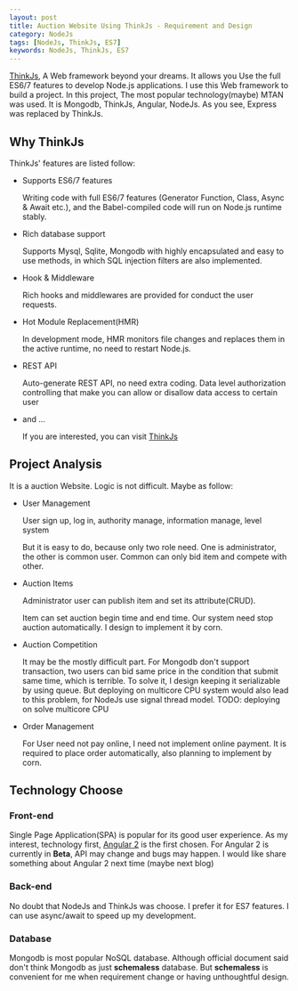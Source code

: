 ```yaml
---
layout: post
title: Auction Website Using ThinkJs - Requirement and Design
category: NodeJs
tags: [NodeJs, ThinkJs, ES7]
keywords: NodeJs, ThinkJs, ES7
---
```


[ThinkJs](https://thinkjs.org/), A Web framework beyond your dreams. It allows you Use the full ES6/7 features to develop Node.js applications.
I use this Web framework to build a project. In this project, The most popular technology(maybe) MTAN was used.
It is Mongodb, ThinkJs, Angular, NodeJs. As you see, Express was replaced by ThinkJs.

## Why ThinkJs

ThinkJs' features are listed follow: 

- Supports ES6/7 features

    Writing code with full ES6/7 features (Generator Function, Class, Async & Await etc.), and the Babel-compiled code will run on Node.js runtime stably.
    
- Rich database support

    Supports Mysql, Sqlite, Mongodb with highly encapsulated and easy to use methods, in which SQL injection filters are also implemented.
    
- Hook & Middleware
    
    Rich hooks and middlewares are provided for conduct the user requests.
    
- Hot Module Replacement(HMR)
    
    In development mode, HMR monitors file changes and replaces them in the active runtime, no need to restart Node.js.
    
- REST API

    Auto-generate REST API, no need extra coding. Data level authorization controlling that make you can allow or disallow data access to certain user
    
- and ...
    
    If you are interested, you can visit  [ThinkJs](https://thinkjs.org/en/)
     
## Project Analysis

It is a auction Website. Logic is not difficult. Maybe as follow:

- User Management

    User sign up, log in, authority manage, information manage, level system
    
    But it is easy to do, because only two role need. One is administrator, the other is common user.
    Common can only bid item and compete with other. 
    
- Auction Items

    Administrator user can publish item and set its attribute(CRUD).
    
    Item can set auction begin time and end time. Our system need stop auction automatically. I design to implement it by corn.
    
- Auction Competition 
    
    It may be the mostly difficult part. For Mongodb don't support transaction, two users can bid same price in the condition that submit same time, which is terrible.
    To solve it, I design keeping it serializable by using queue. But deploying on multicore CPU system would also lead to this problem, for NodeJs use signal thread model.
    TODO: deploying on solve multicore CPU
    
- Order Management
    
    For User need not pay online, I need not implement online payment. It is required to place order automatically, also planning to implement by corn.
    
## Technology Choose

### Front-end
 
Single Page Application(SPA) is popular for its good user experience. As my interest, technology first, [Angular 2](https://angular.io) is the first chosen.
For Angular 2 is currently in **Beta**, API may change and bugs may happen. I would like share something about Angular 2 next time (maybe next blog)

### Back-end 

No doubt that NodeJs and ThinkJs was choose. I prefer it for ES7 features. I can use async/await to speed up my development.

### Database

Mongodb is most popular NoSQL database. Although official document said don't think Mongodb as just **schemaless** database.
But **schemaless** is convenient for me when requirement change or having unthoughtful design.
 